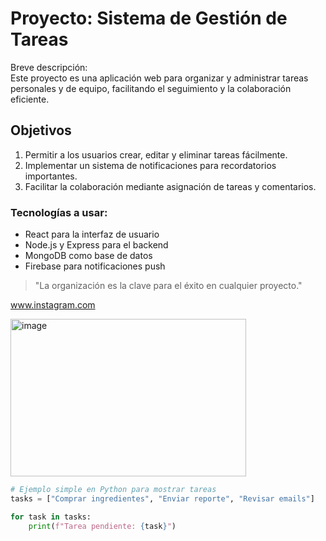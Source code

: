 # Proyecto: Sistema de Gestión de Tareas

Breve descripción:  
Este proyecto es una aplicación web para organizar y administrar tareas personales y de equipo, facilitando el seguimiento y la colaboración eficiente.

## Objetivos
1. Permitir a los usuarios crear, editar y eliminar tareas fácilmente.  
2. Implementar un sistema de notificaciones para recordatorios importantes.  
3. Facilitar la colaboración mediante asignación de tareas y comentarios.

### Tecnologías a usar:
- React para la interfaz de usuario  
- Node.js y Express para el backend  
- MongoDB como base de datos  
- Firebase para notificaciones push  

> "La organización es la clave para el éxito en cualquier proyecto."  

www.instagram.com


<img width="377" height="252" alt="image" src="https://github.com/user-attachments/assets/5e947abd-33dc-4609-b214-84971629bf8a" />



```python
# Ejemplo simple en Python para mostrar tareas
tasks = ["Comprar ingredientes", "Enviar reporte", "Revisar emails"]

for task in tasks:
    print(f"Tarea pendiente: {task}")
